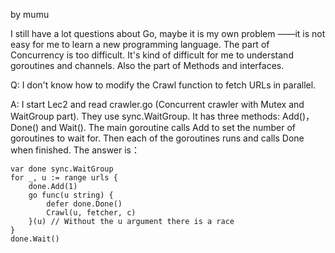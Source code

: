 by mumu


I still have a lot questions about Go, maybe it is my own problem
——it is not easy for me to learn a new programming language. 
The part of Concurrency is too difficult. It's kind of difficult for 
me to understand goroutines and channels. Also the part of Methods
and interfaces.

Q: I don't know how to modify the Crawl function to fetch URLs in 
parallel. 

A: I start Lec2 and read crawler.go (Concurrent crawler with Mutex 
and WaitGroup part). They use sync.WaitGroup. It has three methods: 
Add()，Done() and Wait(). The main goroutine calls Add to set the 
number of goroutines to wait for. Then each of the goroutines runs 
and calls Done when finished.
The answer is：

	var done sync.WaitGroup
	for _, u := range urls {
		done.Add(1)
		go func(u string) {
			defer done.Done()
			Crawl(u, fetcher, c)
		}(u) // Without the u argument there is a race
	}
	done.Wait()
